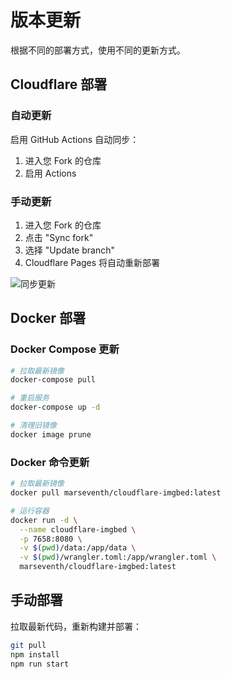 # 版本更新

根据不同的部署方式，使用不同的更新方式。

## Cloudflare 部署

### 自动更新

启用 GitHub Actions 自动同步：

1. 进入您 Fork 的仓库
2. 启用 Actions

### 手动更新

1. 进入您 Fork 的仓库
2. 点击 "Sync fork"
3. 选择 "Update branch"
4. Cloudflare Pages 将自动重新部署

![同步更新](/images/deployment/sync-fork.png)

## Docker 部署

### Docker Compose 更新

```bash
# 拉取最新镜像
docker-compose pull

# 重启服务
docker-compose up -d

# 清理旧镜像
docker image prune
```

### Docker 命令更新

```bash
# 拉取最新镜像
docker pull marseventh/cloudflare-imgbed:latest

# 运行容器
docker run -d \
  --name cloudflare-imgbed \
  -p 7658:8080 \
  -v $(pwd)/data:/app/data \
  -v $(pwd)/wrangler.toml:/app/wrangler.toml \
  marseventh/cloudflare-imgbed:latest
```

## 手动部署

拉取最新代码，重新构建并部署：

```bash
git pull
npm install
npm run start
```

